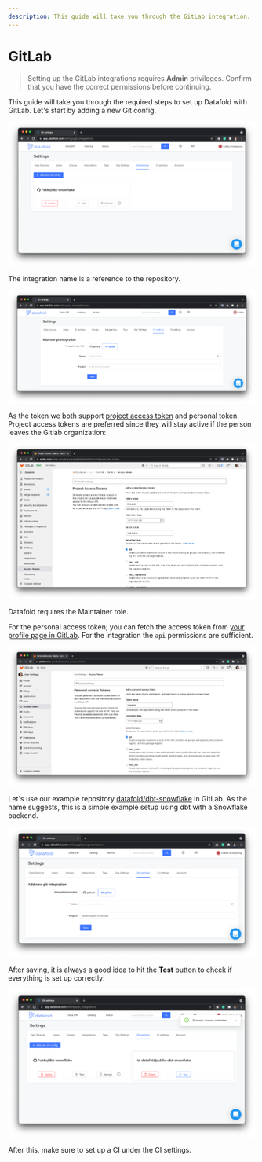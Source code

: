 ```yaml
---
description: This guide will take you through the GitLab integration.
---
```


# GitLab

> Setting up the GitLab integrations requires **Admin** privileges. Confirm that you have the correct permissions before continuing.

This guide will take you through the required steps to set up Datafold with GitLab. Let's start by adding a new Git config.

![](<../../../.gitbook/assets/image (91).png>)

The integration name is a reference to the repository.

![](<../../../.gitbook/assets/image (234).png>)

As the token we both support [project access token](https://docs.gitlab.com/ee/user/project/settings/project\_access\_tokens.html) and personal token. Project access tokens are preferred since they will stay active if the person leaves the Gitlab organization:

![](<../../../.gitbook/assets/image (264).png>)

Datafold requires the Maintainer role.

For the personal access token; you can fetch the access token from [your profile page in GitLab](https://gitlab.com/-/profile/personal\_access\_tokens). For the integration the `api` permissions are sufficient.

![](<../../../.gitbook/assets/image (10) (1).png>)

Let's use our example repository [datafold/dbt-snowflake](https://gitlab.com/datafold/dbt-snowflake) in GitLab. As the name suggests, this is a simple example setup using dbt with a Snowflake backend.

![](<../../../.gitbook/assets/image (174).png>)

After saving, it is always a good idea to hit the **Test** button to check if everything is set up correctly:

![](<../../../.gitbook/assets/image (109).png>)

After this, make sure to set up a CI under the CI settings.
